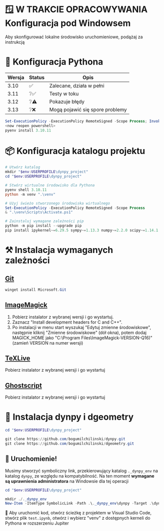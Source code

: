 # 🪟 **W TRAKCIE OPRACOWYWANIA** Konfiguracja pod Windowsem

Aby skonfigurować lokalne środowisko uruchomieniowe, podążaj za instrukcją

# 🐍 Konfiguracja Pythona

| Wersja | Status | Opis |
| --- | --- | --- |
| 3.10 | ✅ | Zalecane, działa w pełni |
| 3.11 | ❔✅ | Testy w toku |
| 3.12 | ❔⚠️ | Pokazuje błędy |
| 3.13 | ❔❌ | Mogą pojawić się spore problemy |

```powershell
Set-ExecutionPolicy -ExecutionPolicy RemoteSigned -Scope Process; Invoke-Expression "& { $(Invoke-WebRequest -UseBasicParsing -Uri 'https://raw.githubusercontent.com/pyenv-win/pyenv-win/master/pyenv-win/install-pyenv-win.ps1').Content }"
<now reopen powershell>
pyenv install 3.10.11
```

# 📦 Konfiguracja katalogu projektu

```powershell
# Utwórz katalog
mkdir "$env:USERPROFILE\dynpy_project"
cd "$env:USERPROFILE\dynpy_project"

# Stwórz wirtualne środowisko dla Pythona
pyenv shell 3.10.11
python -m venv ".\venv"

# Użyj świeżo stworzonego środowiska wirtualnego
Set-ExecutionPolicy -ExecutionPolicy RemoteSigned -Scope Process
& ".\venv\Scripts\Activate.ps1"

# Zainstaluj wymagane zależności pip
python -m pip install --upgrade pip
pip install ipykernel~=6.29.5 sympy~=1.13.3 numpy~=2.2.0 scipy~=1.14.1 pylatex~=1.4.2 pandas~=2.2.3 matplotlib~=3.10.0 pint~=0.24.4 wand~=0.6.13 PyGithub~=2.5.0
```

# ⚒️ Instalacja wymaganych zależności

## [Git](https://github.com/Microsoft/Git/releases)
```powershell
winget install Microsoft.Git
```

## [ImageMagick](https://imagemagick.org/script/download.php#windows)
1. Pobierz instalator z wybranej wersji i go wystartuj. <br> 
2. Zaznacz "Install development headers for C and C++". <br>
3. Po instalacji w menu start wyszukaj "Edytuj zmienne środowiskowe", następnie kliknij "Zmienne środowiskowe" (dół okna), potem dodaj MAGICK_HOME jako "C:\Program Files\ImageMagick-VERSION-Q16)" (zamień VERSION na numer wersji)

## [TeXLive](https://www.tug.org/texlive/windows.html#install)
Pobierz instalator z wybranej wersji i go wystartuj

## [Ghostscript](https://ghostscript.com/releases/gsdnld.html)
Pobierz instalator z wybranej wersji i go wystartuj

# 🐳 Instalacja dynpy i dgeometry
```powershell
cd "$env:USERPROFILE\dynpy_project"

git clone https://github.com/bogumilchilinski/dynpy.git
git clone https://github.com/bogumilchilinski/dgeometry.git
```

## 🎉 Uruchomienie!
Musimy stworzyć symboliczny link, przekierowujący katalog `._dynpy_env` na katalog `dynpy`, ze względu na kompatybilność. Na ten moment **wymagane są uprawnienia administratora** na Windowsie dla tej operacji
```powershell
cd "$env:USERPROFILE\dynpy_project"

mkdir ./._dynpy_env
New-Item -ItemType SymbolicLink -Path .\._dynpy_env\dynpy -Target .\dynpy
```
👻 Aby uruchomić kod, otwórz ścieżkę z projektem w Visual Studio Code, stwórz plik `test.ipynb`, otwórz i wybierz "venv" z dostępnych kerneli do Pythona w rozszerzeniu Jupiter